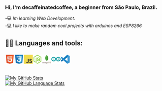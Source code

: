 
### Hi, I'm decaffeinatedcoffee, a beginner from São Paulo, Brazil.

-💻 *Im learning Web Development.*  
-💻 *I like to make random cool projects with arduinos and ESP8266*
###
  **👨‍💻 Languages and tools:**  
  </br>
  <img src="https://raw.githubusercontent.com/devicons/devicon/00f02ef57fb7601fd1ddcc2fe6fe670fef3ae3e4/icons/html5/html5-original.svg" align="left" height="30" width="30" title="HTML5">
  <img src="https://raw.githubusercontent.com/devicons/devicon/00f02ef57fb7601fd1ddcc2fe6fe670fef3ae3e4/icons/css3/css3-original.svg" align="left" height="30" width="30" title="CSS3">
  <img src="https://raw.githubusercontent.com/devicons/devicon/00f02ef57fb7601fd1ddcc2fe6fe670fef3ae3e4/icons/javascript/javascript-original.svg" align="left" height="30" width="30" title="JavaScript">
<img src="https://raw.githubusercontent.com/devicons/devicon/2ae2a900d2f041da66e950e4d48052658d850630/icons/nodejs/nodejs-original.svg" align="left" height="30" width="30" title="Node JS">
<img src="https://raw.githubusercontent.com/devicons/devicon/2ae2a900d2f041da66e950e4d48052658d850630/icons/mongodb/mongodb-original-wordmark.svg" align="left" height="30" width="30" title="Mongo DB">
  <img src="https://raw.githubusercontent.com/devicons/devicon/00f02ef57fb7601fd1ddcc2fe6fe670fef3ae3e4/icons/arduino/arduino-original.svg" align="left" height="30" width="30" title="Arduino"> 
  <img src="https://raw.githubusercontent.com/devicons/devicon/00f02ef57fb7601fd1ddcc2fe6fe670fef3ae3e4/icons/vscode/vscode-original.svg" align="left" height="30" width="30" title="VS code">    
<br>
---
  [![My GitHub Stats](https://github-readme-stats.vercel.app/api/?username=decaffeinatedcoffee&count_private=true&theme=tokyonight&showicons=true)]()   
 [![My GitHub Language Stats](https://github-readme-stats.vercel.app/api/top-langs/?username=decaffeinatedcoffee&langs_count=5&theme=tokyonight)]()    
  



 

 
